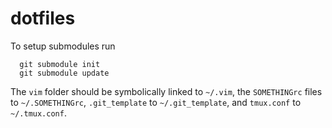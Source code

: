 # dotfiles

To setup submodules run
```
  git submodule init
  git submodule update
```

The `vim` folder should be symbolically linked to `~/.vim`, the `SOMETHINGrc` files to `~/.SOMETHINGrc`, `.git_template` to `~/.git_template`, and `tmux.conf` to `~/.tmux.conf`.
